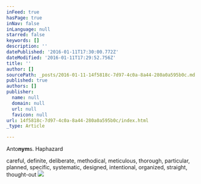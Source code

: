 ```yaml
---
inFeed: true
hasPage: true
inNav: false
inLanguage: null
starred: false
keywords: []
description: ''
datePublished: '2016-01-11T17:30:00.772Z'
dateModified: '2016-01-11T17:29:52.756Z'
title: ''
author: []
sourcePath: _posts/2016-01-11-14f5818c-7d97-4c0a-8a44-280a0a595b0c.md
published: true
authors: []
publisher:
  name: null
  domain: null
  url: null
  favicon: null
url: 14f5818c-7d97-4c0a-8a44-280a0a595b0c/index.html
_type: Article

---
```

Anto**nym**s. Haphazard

careful, definite, deliberate, methodical, meticulous, thorough, particular, planned, specific, systematic, designed, intentional, organized, straight, thought-out
![](https://the-grid-user-content.s3-us-west-2.amazonaws.com/20854f64-b2c3-43bc-b88a-64920b107cf9.jpg)